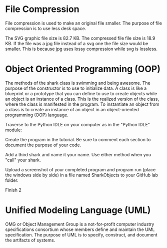 # File Compression

File compression is used to make an original file smaller. The purpose of file compression is to use less desk space. 

The SVG graphic file size is 82.7 KB. The compressed file file size is 18.9 KB. If the file was a jpg file instead of a svg one the file size would be smaller. This is because jpg uses lossy compression while svg is lossless.

# Object Oriented Programming (OOP)

The methods of the shark class is swimming and being awesome. 
The purpose of the constructor is to use to initialize data.
A class is like a blueprint or a prototype that you can define to use to create objects while an object is an instance of a class. This is the realized version of the class, where the class is manifested in the program. To instantiate an object from a class is to create an instance of an object in an object-oriented programming (OOP) language.

Traverse to the Python IDLE on your computer as in the "Python IDLE" module: 
 
 

Create the program in the tutorial. Be sure to comment each section to document the purpose of your code.   
 

Add a third shark and name it your name.  Use either method when you "call" your shark. 
 

Upload a screenshot of your completed program and program run (place the windows side by side) in a file named SharkObjects to your GitHub lab folder. 
 
 Finish 2
 
# Unified Modeling Language (UML)

OMG or Object Management Group is a not-for-profit computer industry specifications consortium whose members define and maintain the UML specification.
The purpose of UML is to specify, construct, and document the artifacts of systems.
